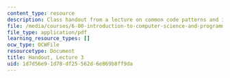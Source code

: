 ```yaml
---
content_type: resource
description: Class handout from a lecture on common code patterns and iterative programs.
file: /media/courses/6-00-introduction-to-computer-science-and-programming-fall-2008/1d7d56e91d78df25562d6e869b8ff9da_lec3.pdf
file_type: application/pdf
learning_resource_types: []
ocw_type: OCWFile
resourcetype: Document
title: Handout, Lecture 3
uid: 1d7d56e9-1d78-df25-562d-6e869b8ff9da
---
```

